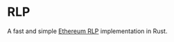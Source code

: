 # RLP

A fast and simple [Ethereum RLP][rlp] implementation in Rust.

[rlp]: https://ethereum.org/en/developers/docs/data-structures-and-encoding/rlp